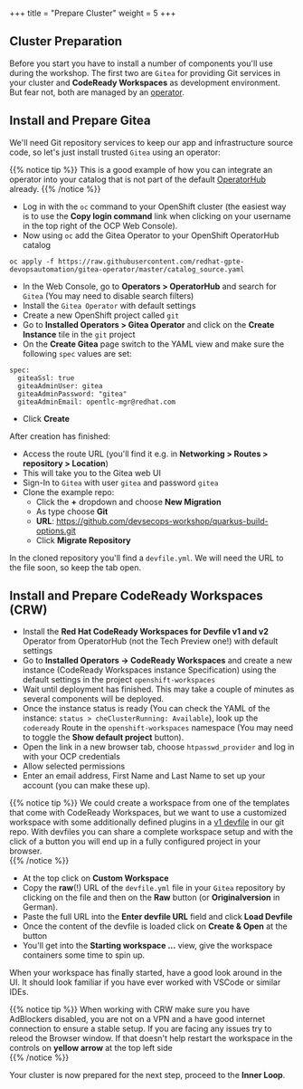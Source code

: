 +++
title = "Prepare Cluster"
weight = 5
+++

## Cluster Preparation

Before you start you have to install a number of components you'll use during the workshop. The first two are `Gitea` for providing Git services in your cluster and **CodeReady Workspaces** as development environment. But fear not, both are managed by an [operator](https://cloud.redhat.com/learn/topics/operators).

## Install and Prepare Gitea
We'll need Git repository services to keep our app and infrastructure source code, so let's just install trusted `Gitea` using an operator:

{{% notice tip %}}
This is a good example of how you can integrate an operator into your catalog that is not part of the default [OperatorHub](https://operatorhub.io/) already.
{{% /notice %}}

- Log in with the `oc` command to your OpenShift cluster (the easiest way is to use the **Copy login command** link when clicking on your username in the top right of the OCP Web Console).
- Now using `oc` add the Gitea Operator to your OpenShift OperatorHub catalog
```
oc apply -f https://raw.githubusercontent.com/redhat-gpte-devopsautomation/gitea-operator/master/catalog_source.yaml
```
- In the Web Console, go to **Operators > OperatorHub** and search for `Gitea` (You may need to disable search filters)
- Install the `Gitea Operator` with default settings
- Create a new OpenShift project called `git`
- Go to **Installed Operators > Gitea Operator** and click on the **Create Instance** tile in the `git` project
- On the **Create Gitea** page switch to the YAML view and make sure the following `spec` values are set:

```
spec:
  giteaSsl: true
  giteaAdminUser: gitea
  giteaAdminPassword: "gitea"
  giteaAdminEmail: opentlc-mgr@redhat.com
```
- Click **Create**

After creation has finished:
- Access the route URL (you'll find it e.g. in **Networking > Routes > repository > Location**) 
- This will take you to the Gitea web UI
- Sign-In to `Gitea` with user `gitea` and password `gitea`
- Clone the example repo:
  - Click the **+** dropdown and choose **New Migration**
  - As type choose **Git**
  - **URL**: https://github.com/devsecops-workshop/quarkus-build-options.git
  - Click **Migrate Repository**

In the cloned repository you'll find a `devfile.yml`. We will need the URL to the file soon, so keep the tab open.

## Install and Prepare CodeReady Workspaces (CRW)
- Install the **Red Hat CodeReady Workspaces for Devfile v1 and v2** Operator from OperatorHub (not the Tech Preview one!) with default settings
- Go to **Installed Operators -> CodeReady Workspaces** and create a new instance (CodeReady Workspaces instance Specification) using the default settings in the project `openshift-workspaces`
- Wait until deployment has finished. This may take a couple of minutes as several components will be deployed. 
- Once the instance status is ready (You can check the YAML of the instance: `status > cheClusterRunning: Available`), look up the `codeready` Route in the `openshift-workspaces` namespace (You may need to toggle the **Show default project** button). 
- Open the link in a new browser tab, choose `htpasswd_provider` and log in with your OCP credentials
- Allow selected permissions
- Enter an email address, First Name and Last Name to set up your account (you can make these up).

{{% notice tip %}}
We could create a workspace from one of the templates that come with CodeReady Workspaces, but we want to use a customized workspace with some additionally defined plugins in a [v1 devfile](https://redhat-developer.github.io/devfile/) in our git repo. With devfiles you can share a complete workspace setup and with the click of a button you will end up in a fully configured project in your browser.       
{{% /notice %}}

- At the top click on **Custom Workspace**
- Copy the **raw**(!) URL of the `devfile.yml` file in your `Gitea` repository by clicking on the file and then on the **Raw** button (or **Originalversion** in German).
- Paste the full URL into the **Enter devfile URL** field and click **Load Devfile**
- Once the content of the devfile is loaded click on **Create & Open** at the button
- You'll get into the **Starting workspace ...** view, give the workspace containers some time to spin up.  

When your workspace has finally started, have a good look around in the UI. It should look familiar if you have ever worked with VSCode or similar IDEs.

{{% notice tip %}}
When working with CRW make sure you have AdBlockers disabled, you are not on a VPN and a have good internet connection to ensure a stable setup. If you are facing any issues try to releod the Browser window.  If that doesn't help restart the workspace in the controls on **yellow arrow** at the top left side   
{{% /notice %}}

Your cluster is now prepared for the next step, proceed to the **Inner Loop**.
